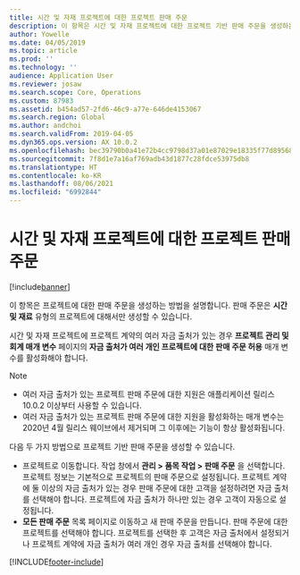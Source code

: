 ```yaml
---
title: 시간 및 자재 프로젝트에 대한 프로젝트 판매 주문
description: 이 항목은 시간 및 자재 프로젝트에 대한 프로젝트 기반 판매 주문을 생성하는 방법을 설명합니다.
author: Yowelle
ms.date: 04/05/2019
ms.topic: article
ms.prod: ''
ms.technology: ''
audience: Application User
ms.reviewer: josaw
ms.search.scope: Core, Operations
ms.custom: 87983
ms.assetid: b454ad57-2fd6-46c9-a77e-646de4153067
ms.search.region: Global
ms.author: andchoi
ms.search.validFrom: 2019-04-05
ms.dyn365.ops.version: AX 10.0.2
ms.openlocfilehash: bec39790b0a41e72b4cc9798d37a01e87029e18335f77d895680aafbb74fac3b
ms.sourcegitcommit: 7f8d1e7a16af769adb43d1877c28fdce53975db8
ms.translationtype: HT
ms.contentlocale: ko-KR
ms.lasthandoff: 08/06/2021
ms.locfileid: "6992844"
---
```

# <a name="project-sales-orders-for-time-and-material-projects"></a>시간 및 자재 프로젝트에 대한 프로젝트 판매 주문

[!include[banner](../includes/banner.md)]

이 항목은 프로젝트에 대한 판매 주문을 생성하는 방법을 설명합니다. 판매 주문은 **시간 및 재료** 유형의 프로젝트에 대해서만 생성할 수 있습니다.

시간 및 자재 프로젝트에 프로젝트 계약의 여러 자금 출처가 있는 경우 **프로젝트 관리 및 회계 매개 변수** 페이지의 **자금 출처가 여러 개인 프로젝트에 대한 판매 주문 허용** 매개 변수를 활성화해야 합니다. 

> [!NOTE]
> - 여러 자금 출처가 있는 프로젝트 판매 주문에 대한 지원은 애플리케이션 릴리스 10.0.2 이상부터 사용할 수 있습니다.
> - 여러 자금 출처가 있는 프로젝트 판매 주문에 대한 지원을 활성화하는 매개 변수는 2020년 4월 릴리스 웨이브에서 제거되며 그 이후에는 기능이 항상 활성화됩니다.

다음 두 가지 방법으로 프로젝트 기반 판매 주문을 생성할 수 있습니다.

- 프로젝트로 이동합니다. 작업 창에서 **관리 > 품목 작업 > 판매 주문** 을 선택합니다. 프로젝트 정보는 기본적으로 프로젝트의 판매 주문으로 설정됩니다. 프로젝트 계약에 둘 이상의 자금 출처가 있는 경우 판매 주문에 대한 고객을 설정하려면 자금 출처를 선택해야 합니다. 프로젝트에 자금 출처가 하나만 있는 경우 고객이 자동으로 설정됩니다.
- **모든 판매 주문** 목록 페이지로 이동하고 새 판매 주문을 만듭니다. 판매 주문에 대한 프로젝트를 선택해야 합니다. 프로젝트를 선택한 후 고객은 자금 출처에서 설정되거나 프로젝트 계약에 자금 출처가 여러 개인 경우 자금 출처를 선택해야 합니다.



[!INCLUDE[footer-include](../includes/footer-banner.md)]